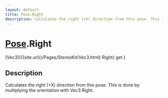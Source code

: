 ```yaml
---
layout: default
title: Pose.Right
description: Calculates the right (+X) direction from this pose. This is done by multiplying the orientation with Vec3.Right.
---
```

# [Pose]({{site.url}}/Pages/StereoKit/Pose.html).Right

<div class='signature' markdown='1'>
[Vec3]({{site.url}}/Pages/StereoKit/Vec3.html) Right{ get }
</div>

## Description
Calculates the right (+X) direction from this pose. This
is done by multiplying the orientation with Vec3.Right.


